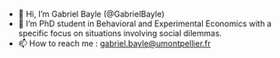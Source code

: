 - 👋 Hi, I’m Gabriel Bayle (@GabrielBayle)
- 🌱 I’m PhD student in Behavioral and Experimental Economics with a specific focus on situations involving social dilemmas.
- 📫 How to reach me : gabriel.bayle@umontpellier.fr

<!---
GabrielBayle/GabrielBayle is a ✨ special ✨ repository because its `README.md` (this file) appears on your GitHub profile.
You can click the Preview link to take a look at your changes.
--->
